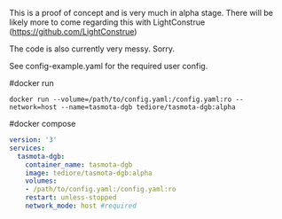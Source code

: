 This is a proof of concept and is very much in alpha stage. There will be likely more to come regarding this with LightConstrue (https://github.com/LightConstrue)

The code is also currently very messy. Sorry.

See config-example.yaml for the required user config.

#docker run
```
docker run --volume=/path/to/config.yaml:/config.yaml:ro --network=host --name=tasmota-dgb tediore/tasmota-dgb:alpha
```

#docker compose
```yaml
version: '3'
services:
  tasmota-dgb:
    container_name: tasmota-dgb
    image: tediore/tasmota-dgb:alpha
    volumes:
    - /path/to/config.yaml:/config.yaml:ro
    restart: unless-stopped
    network_mode: host #required
```